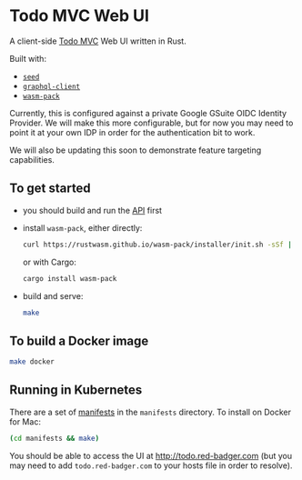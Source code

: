 # Todo MVC Web UI

A client-side [Todo MVC][todomvc] Web UI written in Rust.

Built with:

- [`seed`][seed]
- [`graphql-client`][graphql-client]
- [`wasm-pack`][wasm-pack]

Currently, this is configured against a private Google GSuite OIDC Identity Provider. We will make this more configurable, but for now you may need to point it at your own IDP in order for the authentication bit to work.

We will also be updating this soon to demonstrate feature targeting capabilities.

## To get started

- you should build and run the [API](../api/README.md) first

- install `wasm-pack`, either directly:

  ```sh
  curl https://rustwasm.github.io/wasm-pack/installer/init.sh -sSf | sh
  ```

  or with Cargo:

  ```sh
  cargo install wasm-pack
  ```

- build and serve:

  ```sh
  make
  ```

## To build a Docker image

```sh
make docker
```

## Running in Kubernetes

There are a set of [manifests](./manifests) in the `manifests` directory. To install on Docker for Mac:

```sh
(cd manifests && make)
```

You should be able to access the UI at http://todo.red-badger.com (but you may need to add `todo.red-badger.com` to your hosts file in order to resolve).

[graphql-client]: https://github.com/graphql-rust/graphql-client
[seed]: https://github.com/seed-rs/seed
[todomvc]: http://todomvc.com/
[wasm-pack]: https://rustwasm.github.io/wasm-pack/
